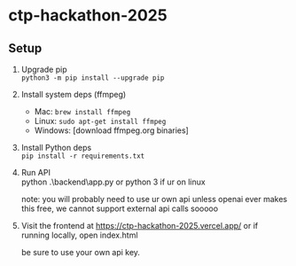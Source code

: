 # ctp-hackathon-2025


## Setup
1. Upgrade pip  
   `python3 -m pip install --upgrade pip`

2. Install system deps (ffmpeg)  
   - Mac: `brew install ffmpeg`  
   - Linux: `sudo apt-get install ffmpeg`  
   - Windows: [download ffmpeg.org binaries]

3. Install Python deps  
   `pip install -r requirements.txt`

4. Run API  
    python .\backend\app.py  or python 3 if ur on linux

   note: you will probably need to use ur own api unless openai ever makes this free, we cannot support external api calls sooooo

6. Visit the frontend at https://ctp-hackathon-2025.vercel.app/ or if running locally, open index.html

   be sure to use your own api key.



